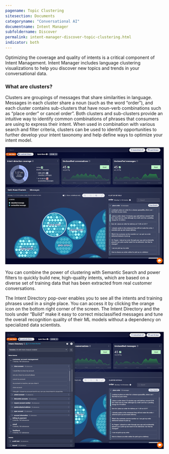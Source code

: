 ```yaml
---
pagename: Topic Clustering
sitesection: Documents
categoryname: "Conversational AI"
documentname: Intent Manager
subfoldername: Discover
permalink: intent-manager-discover-topic-clustering.html
indicator: both
---
```


Optimizing the coverage and quality of intents is a critical component of Intent Management. Intent Manager includes language clustering visualizations to help you discover new topics and trends in your conversational data.

### What are clusters?
Clusters are groupings of messages that share similarities in language. Messages in each cluster share a noun (such as the word “order”), and each cluster contains sub-clusters that have noun-verb combinations such as “place order” or cancel order”. Both clusters and sub-clusters provide an intuitive way to identify common combinations of phrases that consumers are using to express their intent. When used in combination with various search and filter criteria, clusters can be used to identify opportunities to further develop your intent taxonomy and help define ways to optimize your intent model.

<img class="fancyimage" style="width:800px" alt="View of example verb-noun clusters" src="img/ConvoBuilder/im_topic_clustering1.png">

You can combine the power of clustering with Semantic Search and power filters to quickly build new, high-quality intents, which are based on a diverse set of training data that has been extracted from real customer conversations.

The Intent Directory pop-over enables you to see all the intents and training phrases used in a single place. You can access it by clicking the orange icon on the bottom right corner of the screen. The Intent Directory and the tools under “Build” make it easy  to correct misclassified messages and tune the overall recognition quality of their ML models without a dependency on specialized data scientists.

<img class="fancyimage" style="width:800px" alt="Intent Directory view" src="img/ConvoBuilder/im_topic_clustering2.png">
